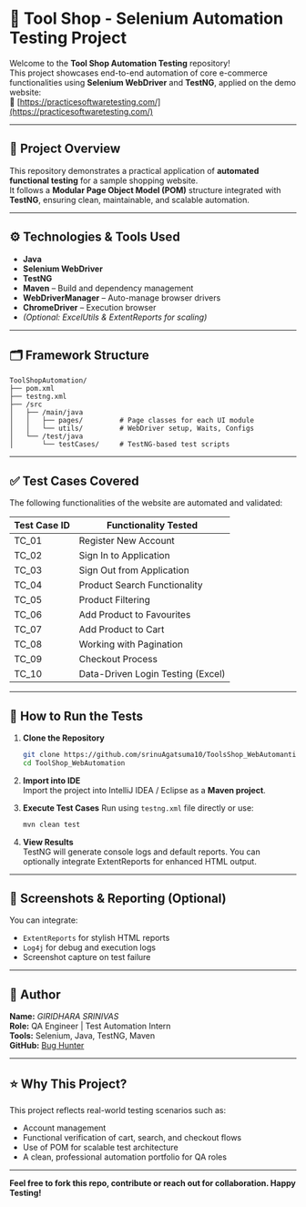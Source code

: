 # 🧪 Tool Shop - Selenium Automation Testing Project

Welcome to the **Tool Shop Automation Testing** repository!  
This project showcases end-to-end automation of core e-commerce functionalities using **Selenium WebDriver** and **TestNG**, applied on the demo website:  
🔗 [https://practicesoftwaretesting.com/](https://practicesoftwaretesting.com/)

---

## 📌 Project Overview

This repository demonstrates a practical application of **automated functional testing** for a sample shopping website.  
It follows a **Modular Page Object Model (POM)** structure integrated with **TestNG**, ensuring clean, maintainable, and scalable automation.

---

## ⚙️ Technologies & Tools Used

- **Java**
- **Selenium WebDriver**
- **TestNG**
- **Maven** – Build and dependency management
- **WebDriverManager** – Auto-manage browser drivers
- **ChromeDriver** – Execution browser
- *(Optional: ExcelUtils & ExtentReports for scaling)*

---

## 🗂️ Framework Structure

```
ToolShopAutomation/
├── pom.xml
├── testng.xml
├── /src
│   ├── /main/java
│   │   ├── pages/         # Page classes for each UI module
│   │   └── utils/         # WebDriver setup, Waits, Configs
│   └── /test/java
│       └── testCases/     # TestNG-based test scripts
```

---

## ✅ Test Cases Covered

The following functionalities of the website are automated and validated:

| Test Case ID | Functionality Tested                   |
|--------------|----------------------------------------|
| TC_01        | Register New Account                   |
| TC_02        | Sign In to Application                 |
| TC_03        | Sign Out from Application              |
| TC_04        | Product Search Functionality           |
| TC_05        | Product Filtering                      |
| TC_06        | Add Product to Favourites              |
| TC_07        | Add Product to Cart                    |
| TC_08        | Working with Pagination                |
| TC_09        | Checkout Process                       |
| TC_10        | Data-Driven Login Testing (Excel)      |

---

## 🚀 How to Run the Tests

1. **Clone the Repository**
   ```bash
   git clone https://github.com/srinuAgatsuma10/ToolsShop_WebAutomantion.git
   cd ToolShop_WebAutomation
   ```

2. **Import into IDE**  
   Import the project into IntelliJ IDEA / Eclipse as a **Maven project**.

3. **Execute Test Cases**
   Run using `testng.xml` file directly or use:
   ```bash
   mvn clean test
   ```

4. **View Results**  
   TestNG will generate console logs and default reports. You can optionally integrate ExtentReports for enhanced HTML output.

---

## 📸 Screenshots & Reporting (Optional)

You can integrate:
- `ExtentReports` for stylish HTML reports
- `Log4j` for debug and execution logs
- Screenshot capture on test failure

---

## 🤝 Author

**Name:** *GIRIDHARA SRINIVAS*  
**Role:** QA Engineer | Test Automation Intern  
**Tools:** Selenium, Java, TestNG, Maven   
**GitHub:** [Bug Hunter](https://github.com/srinuAgatsuma10/)

---

## ⭐ Why This Project?

This project reflects real-world testing scenarios such as:
- Account management
- Functional verification of cart, search, and checkout flows
- Use of POM for scalable test architecture
- A clean, professional automation portfolio for QA roles

---

**Feel free to fork this repo, contribute or reach out for collaboration. Happy Testing!**
